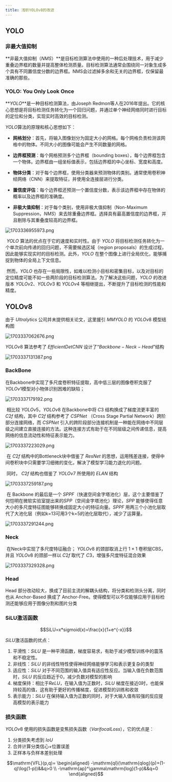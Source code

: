 ```yaml
---
title: 浅析YOLOv8的改进
---
```


## YOLO

### 非最大值抑制

**非最大值抑制（$NMS$）**是目标检测算法中使用的一种后处理技术，用于减少重叠边界框的数量并提高整体检测质量。目标检测算法通常会围绕同一对象生成多个具有不同置信度分数的边界框。NMS会过滤掉多余和无关的边界框，仅保留最准确的那些。



### YOLO: You Only Look Once

**$YOLO$**是一种目标检测算法，由Joseph Redmon等人在2016年提出。它的核心思想是将目标检测任务转化为一个回归问题，并通过单个神经网络同时进行目标的定位和分类，实现实时高效的目标检测。



$YOLO$算法的原理和核心思想如下：

- **网格划分**：首先，将输入图像划分为固定大小的网格。每个网格负责检测该网格中的物体。不同大小的图像可能会产生不同数量的网格。

- **边界框预测**：每个网格预测多个边界框（bounding boxes），每个边界框包含一个物体。边界框由一组坐标值表示，包括边界框的中心坐标、宽度和高度。

- **物体分类**：对于每个边界框，使用分类器来预测物体的类别。通常使用卷积神经网络（CNN）来提取特征，并使用全连接层进行分类。

- **置信度评估**：每个边界框还预测一个置信度分数，表示该边界框中存在物体的概率以及边界框的准确度。

- **非极大值抑制**：对于每个类别，使用非极大值抑制（Non-Maximum Suppression，$NMS$）来去除重叠边界框。选择具有最高置信度的边界框，并且剔除与其重叠度较高的边界框。

![1703336955973.png](http://pic.moguw.top/i/2023/12/23/6586dbfebc620.png)

 

​	$YOLO$ 算法的优点在于它的速度和实时性。由于 $YOLO$ 将目标检测任务转化为一个单次前向传递的回归问题，不需要候选区域（region proposals）的生成过程，因此能够实现实时的目标检测。此外，$YOLO$ 在整个图像上进行全局优化，能够捕捉到物体的全局上下文信息。

​	然而，$YOLO$ 也存在一些局限性，如难以检测小目标和密集目标，以及对目标的定位精度可能不如一些两阶段的目标检测算法。为了解决这些问题，$YOLO$ 的改进版本 $YOLOv2$、$YOLOv3$ 和 $YOLOv4$ 等相继提出，不断提升了目标检测的性能和精度。



## YOLOv8

由于 $Ultralytics$ 公司并未提供相关论文，这里援引 $MMYOLO$ 的 $YOLOv8$ 模型结构图

![1703337062676.png](http://pic.moguw.top/i/2023/12/23/6586dc6a09144.png)



$YOLOv8$ 算法参考了 $EfficientDet CNN$ 设计了“$Backbone-Neck-Head$”结构

![1703337131387.png](http://pic.moguw.top/i/2023/12/23/6586dcae94260.png)

### BackBone

在Backbone中实现了多尺度卷积特征提取，高中低三层的图像卷积克服了$YOLOv1$模型对小物体识别困难的缺陷；

![1703337179192.png](http://pic.moguw.top/i/2023/12/23/6586dcddbf0da.png)

​	相比较 $YOLOv5$，$YOLOv8$ 在Backbone中将 $C3$ 结构换成了梯度流更丰富的  $C2f$  结构，其中 $C2f$ 结构参考了 $CSPNet$ （Cross Stage Partial Network）跨阶部分连接网络，而 $CSPNet$ 引入的跨阶段部分连接机制是一种能在网络中不同层级之间建立直接连接的方法。这种连接方式有助于在不同层级之间传递信息，提高网络的信息流动性和特征表示能力。

![1703337223029.png](http://pic.moguw.top/i/2023/12/23/6586dd095c600.png)

​	在 $C2f$ 结构中的Bottleneck块中借鉴了 $ResNet$ 的思想，运用残差连接，使得中间卷积块中只需要学习细微的变化，解决了模型学习能力退化的问题。

​    同时， $C2f$ 结构也借鉴了 $YOLOv7$ 所使用的 $ELAN$ 结构

![1703337259187.png](http://pic.moguw.top/i/2023/12/23/6586dd2e114d4.png)

​	在 Backbone 的最后是一个 $SPPF$（快速空间金字塔池化）层，这个主要借鉴了何恺明在微软实验室提出来的$SPP$（空间金字塔池化）理论，$SPP$ 能够使得任意大小的多尺度特征图能够转换成固定大小的特征向量。$SPPF$ 用两三个小池化层取代了大池化层（例如k=13可用3个k=5的池化层取代），减少了运算量。

![1703337291244.png](http://pic.moguw.top/i/2023/12/23/6586dd4e0a457.png)

### Neck

​	在Neck中实现了多尺度特征融合； $YOLOv8$ 的颈部取消上行 $1\times1$ 卷积层CBS，并且 $YOLOv8$ 的颈部一样以 $C2f$ 取代了 $C3$，增强多尺度特征混合效果

![1703337329328.png](http://pic.moguw.top/i/2023/12/23/6586dd7375400.png)



### Head

Head 部分改动较大，换成了目前主流的解耦头结构，将分类和检测头分离，同时也从 Anchor-Based 换成了 Anchor-Free。使得模型可以不仅能够应用于目标检测还能够应用于图像分割和图片分类



### SiLU激活函数

$$SiLU=x*sigmoid(x)=\frac{x}{1+e^{-x}}$$

$SiLU$激活函数的优点：

1. 平滑性：$SiLU$ 是一种平滑函数，梯度容易求，有助于减少模型训练中的震荡和不稳定性。
2. 非线性：$SiLU$ 的非线性特性使得神经网络能够学习和表示更复杂的类型
3. 适应性：$SiLU$ 对于不同范围的输入值具有适应性反应。当输入值在负数范围时，$SiLU$ 的反应趋近于0，减少负数对模型的影响
4. 梯度保持：相比于$ReLU$，在输入值为正数时，$SiLU$ 梯度在接近0时，也能保持较高的值，这有助于更好的传播梯度，促进模型的训练和收敛
5. 表示能力：$SiLU$ 在保持输入值为正数的同时，对于大输入值有较强的反应提高模型的表示能力 

### 损失函数

  $YOLOv8$ 使用的损失函数是变焦损失函数（$Varifocal Loss$），它的优点是：

1. 分类损失考虑到 $IoU$
2. 合并计算分类信心+位置误差
3. 正样本与负样本差别处理

$$\mathrm{VFL}(p,q)=
\begin{aligned}
-\mathrm{ql}(\mathrm{qlog}(p)+(1-q)\log(1-p))&&q>0 \\
-\mathrm{ap}^\gamma\mathrm{log}(1-p)&&q=0
\end{aligned}$$

